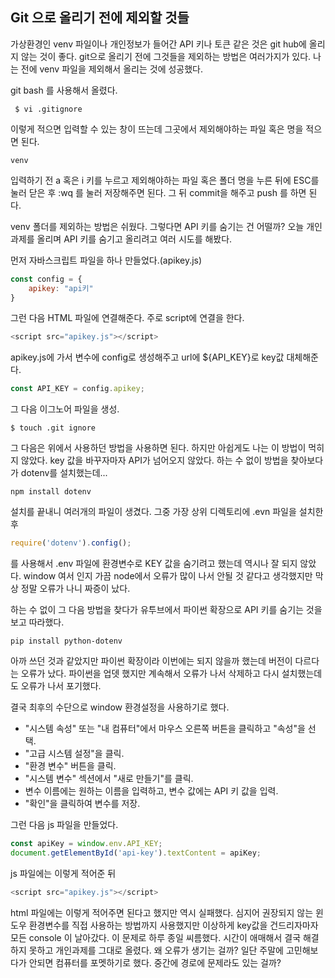 ## Git 으로 올리기 전에 제외할 것들

가상환경인 venv 파일이나 개인정보가 들어간 API 키나 토큰 같은 것은 git hub에 올리지 않는 것이 좋다. git으로 올리기 전에 그것들을 제외하는 방법은 여러가지가 있다. 나는 전에 venv 파일을 제외해서 올리는 것에 성공했다.

git bash 를 사용해서 올렸다.

```
 $ vi .gitignore
 ```

이렇게 적으면 입력할 수 있는 창이 뜨는데 그곳에서 제외해야하는 파일 혹은 명을 적으면 된다.

```
venv
```

입력하기 전 a 혹은 i 키를 누르고 제외해야하는 파일 혹은 폴더 명을 누른 뒤에 ESC를 눌러 닫은 후 :wq 를 눌러 저장해주면 된다. 그 뒤 commit을 해주고 push 를 하면 된다.

venv 폴더를 제외하는 방법은 쉬웠다. 그렇다면 API 키를 숨기는 건 어떨까? 오늘 개인 과제를 올리며 API 키를 숨기고 올리려고 여러 시도를 해봤다.

먼저 자바스크립트 파일을 하나 만들었다.(apikey.js)

```javascript
const config = {
	apikey: "api키"
}
```
그런 다음 HTML 파일에 연결해준다. 주로 script에 연결을 한다.

```javascript
<script src="apikey.js"></script>
```

apikey.js에 가서 변수에 config로 생성해주고 url에 ${API_KEY}로 key값 대체해준다.

```javascript
const API_KEY = config.apikey;
```
그 다음 이그노어 파일을 생성.

```
$ touch .git ignore
```

그 다음은 위에서 사용하던 방법을 사용하면 된다. 하지만 아쉽게도 나는 이 방법이 먹히지 않았다. key 값을 바꾸자마자 API가 넘어오지 않았다. 하는 수 없이 방법을 찾아보다가 dotenv를 설치했는데...

```
npm install dotenv
```

설치를 끝내니 여러개의 파일이 생겼다. 그중 가장 상위 디렉토리에 .evn 파일을 설치한 후 


```javascript
require('dotenv').config(); 
```

를 사용해서 .env 파일에 환경변수로 KEY 값을 숨기려고 했는데 역시나 잘 되지 않았다. window 여서 인지 가끔 node에서 오류가 많이 나서 안될 것 같다고 생각했지만 막상 정말 오류가 나니 짜증이 났다. 

하는 수 없이 그 다음 방법을 찾다가 유투브에서 파이썬 확장으로 API 키를 숨기는 것을 보고 따라했다. 

```
pip install python-dotenv
```

아까 쓰던 것과 같았지만 파이썬 확장이라 이번에는 되지 않을까 했는데 버전이 다르다는 오류가 났다. 파이썬을 업뎃 했지만 계속해서 오류가 나서 삭제하고 다시 설치했는데도 오류가 나서 포기했다. 

결국 최후의 수단으로 window 환경설정을 사용하기로 했다.

- "시스템 속성" 또는 "내 컴퓨터"에서 마우스 오른쪽 버튼을 클릭하고 "속성"을 선택.
- "고급 시스템 설정"을 클릭.
- "환경 변수" 버튼을 클릭.
- "시스템 변수" 섹션에서 "새로 만들기"를 클릭.
- 변수 이름에는 원하는 이름을 입력하고, 변수 값에는 API 키 값을 입력.
- "확인"을 클릭하여 변수를 저장.

그런 다음 js 파일을 만들었다.

```javascript
const apiKey = window.env.API_KEY;
document.getElementById('api-key').textContent = apiKey;
```

js 파일에는 이렇게 적어준 뒤

```javascript
<script src="apikey.js"></script>
```
html 파일에는 이렇게 적어주면 된다고 했지만 역시 실패했다. 심지어 권장되지 않는 윈도우 환경변수를 직접 사용하는 방법까지 사용했지만 이상하게 key값을 건드리자마자 모든 console 이 날아갔다. 이 문제로 하루 종일 씨름했다. 시간이 애매해서 결국 해결하지 못하고 개인과제를 그대로 올렸다. 왜 오류가 생기는 걸까? 일단 주말에 고민해보다가 안되면 컴퓨터를 포멧하기로 했다. 중간에 경로에 문제라도 있는 걸까?

